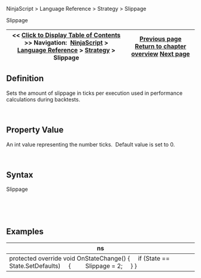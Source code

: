 ﻿


NinjaScript \> Language Reference \> Strategy \> Slippage






















Slippage







| \<\< [Click to Display Table of Contents](slippage.md) \>\> **Navigation:**     [NinjaScript](ninjascript-1.md) \> [Language Reference](language_reference_wip-1.md) \> [Strategy](strategy-1.md) \> Slippage | [Previous page](setorderquantity-1.md) [Return to chapter overview](strategy-1.md) [Next page](startbehavior-1.md) |
| --- | --- |











## Definition


Sets the amount of slippage in ticks per execution used in performance calculations during backtests.


 


## Property Value


An int value representing the number ticks.  Default value is set to 0\.


 


## Syntax


Slippage


 


 


## 


## Examples




| ns |
| --- |
| protected override void OnStateChange() {      if (State \=\= State.SetDefaults)      {          Slippage \= 2;       } } |









